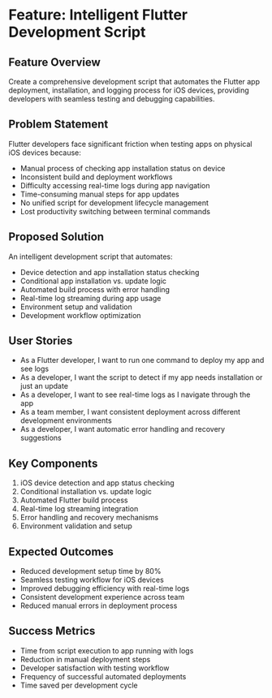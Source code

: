 # Feature: Intelligent Flutter Development Script

## Feature Overview
Create a comprehensive development script that automates the Flutter app deployment, installation, and logging process for iOS devices, providing developers with seamless testing and debugging capabilities.

## Problem Statement
Flutter developers face significant friction when testing apps on physical iOS devices because:
- Manual process of checking app installation status on device
- Inconsistent build and deployment workflows
- Difficulty accessing real-time logs during app navigation
- Time-consuming manual steps for app updates
- No unified script for development lifecycle management
- Lost productivity switching between terminal commands

## Proposed Solution
An intelligent development script that automates:
- Device detection and app installation status checking
- Conditional app installation vs. update logic
- Automated build process with error handling
- Real-time log streaming during app usage
- Environment setup and validation
- Development workflow optimization

## User Stories
- As a Flutter developer, I want to run one command to deploy my app and see logs
- As a developer, I want the script to detect if my app needs installation or just an update
- As a developer, I want to see real-time logs as I navigate through the app
- As a team member, I want consistent deployment across different development environments
- As a developer, I want automatic error handling and recovery suggestions

## Key Components
1. iOS device detection and app status checking
2. Conditional installation vs. update logic
3. Automated Flutter build process
4. Real-time log streaming integration
5. Error handling and recovery mechanisms
6. Environment validation and setup

## Expected Outcomes
- Reduced development setup time by 80%
- Seamless testing workflow for iOS devices
- Improved debugging efficiency with real-time logs
- Consistent development experience across team
- Reduced manual errors in deployment process

## Success Metrics
- Time from script execution to app running with logs
- Reduction in manual deployment steps
- Developer satisfaction with testing workflow
- Frequency of successful automated deployments
- Time saved per development cycle